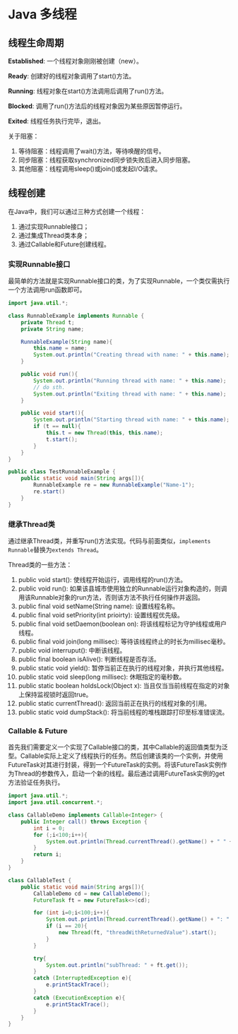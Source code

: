 # Java 多线程

## 线程生命周期

**Established**: 一个线程对象刚刚被创建（new）。

**Ready**: 创建好的线程对象调用了start\(\)方法。

**Running**: 线程对象在start\(\)方法调用后调用了run\(\)方法。

**Blocked**: 调用了run\(\)方法后的线程对象因为某些原因暂停运行。

**Exited**: 线程任务执行完毕，退出。

关于阻塞：

1. 等待阻塞：线程调用了wait\(\)方法，等待唤醒的信号。
2. 同步阻塞：线程获取synchronized同步锁失败后进入同步阻塞。
3. 其他阻塞：线程调用sleep\(\)或join\(\)或发起I/O请求。

## 线程创建

在Java中，我们可以通过三种方式创建一个线程：

1. 通过实现Runnable接口；
2. 通过集成Thread类本身；
3. 通过Callable和Future创建线程。

### 实现Runnable接口

最简单的方法就是实现Runnable接口的类，为了实现Runnable，一个类仅需执行一个方法调用run函数即可。

```java
import java.util.*;

class RunnableExample implements Runnable {
    private Thread t;
    private String name;

    RunnableExample(String name){
        this.name = name;
        System.out.println("Creating thread with name: " + this.name);
    }

    public void run(){
        System.out.println("Running thread with name: " + this.name);
        // do sth.
        System.out.println("Exiting thread with name: " + this.name);
    }

    public void start(){
        System.out.println("Starting thread with name: " + this.name);
        if (t == null){
            this.t = new Thread(this, this.name);
            t.start();
        }
    }
}

public class TestRunnableExample {
    public static void main(String args[]){
        RunnableExample re = new RunnableExample("Name-1");
        re.start()
    }
}
```

### 继承Thread类

通过继承Thread类，并重写run\(\)方法实现。代码与前面类似，`implements Runnable`替换为`extends Thread`。

Thread类的一些方法：

1. public void start\(\): 使线程开始运行，调用线程的run\(\)方法。
2. public void run\(\): 如果该县城市使用独立的Runnable运行对象构造的，则调用该Runnable对象的run方法，否则该方法不执行任何操作并返回。
3. public final void setName\(String name\): 设置线程名称。
4. public final void setPriority\(int prioirty\): 设置线程优先级。
5. public final void setDaemon\(boolean on\): 将该线程标记为守护线程或用户线程。
6. public final void join\(long millisec\): 等待该线程终止的时长为millisec毫秒。
7. public void interruput\(\): 中断该线程。
8. public final boolean isAlive\(\): 判断线程是否存活。
9. public static void yield\(\): 暂停当前正在执行的线程对象，并执行其他线程。
10. public static void sleep\(long millisec\): 休眠指定的毫秒数。
11. public static boolean holdsLock\(Object x\): 当且仅当当前线程在指定的对象上保持监视锁时返回true。
12. public static currentThread\(\): 返回当前正在执行的线程对象的引用。
13. public static void dumpStack\(\): 将当前线程的堆栈跟踪打印至标准错误流。

### Callable & Future

首先我们需要定义一个实现了Callable接口的类，其中Callable的返回值类型为泛型。Callable实际上定义了线程执行的任务。然后创建该类的一个实例，并使用FutureTask对其进行封装，得到一个FutureTask的实例。将该FutureTask实例作为Thread的参数传入，启动一个新的线程。最后通过调用FutureTask实例的get方法验证任务执行。

```java
import java.util.*;
import java.util.concurrent.*;

class CallableDemo implements Callable<Integer> {
    public Integer call() throws Exception {
        int i = 0;
        for (;i<100;i++){
            System.out.println(Thread.currentThread().getName() + " " + i);
        }
        return i;
    }
}

class CallableTest {
    public static void main(String args[]){
        CallableDemo cd = new CallableDemo();
        FutureTask ft = new FutureTask<>(cd);

        for (int i=0;i<100;i++){
            System.out.println(Thread.currentThread().getName() + ": " + i);
            if (i == 20){
                new Thread(ft, "threadWithReturnedValue").start();
            }
        }

        try{
            System.out.println("subThread: " + ft.get());
        }
        catch (InterruptedException e){
            e.printStackTrace();
        }
        catch (ExecutionException e){
            e.printStackTrace();
        }
    }
}
```



